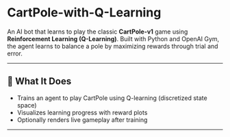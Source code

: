 # CartPole-with-Q-Learning

An AI bot that learns to play the classic **CartPole-v1** game using **Reinforcement Learning (Q-Learning)**. Built with Python and OpenAI Gym, the agent learns to balance a pole by maximizing rewards through trial and error.

---

## 🧠 What It Does

- Trains an agent to play CartPole using Q-learning (discretized state space)
- Visualizes learning progress with reward plots
- Optionally renders live gameplay after training

---

